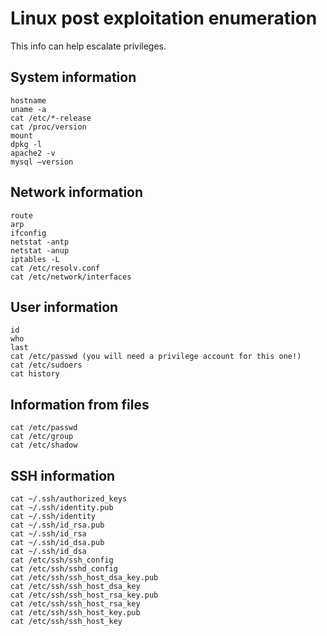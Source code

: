 # Linux post exploitation enumeration

This info can help escalate privileges.

## System information

```text
hostname
uname -a
cat /etc/*-release
cat /proc/version
mount
dpkg -l
apache2 -v
mysql –version
```

## Network information

```text
route
arp
ifconfig
netstat -antp
netstat -anup
iptables -L
cat /etc/resolv.conf
cat /etc/network/interfaces
```

## User information

```text
id
who
last
cat /etc/passwd (you will need a privilege account for this one!)
cat /etc/sudoers
cat history
```

## Information from files

```text
cat /etc/passwd
cat /etc/group
cat /etc/shadow
```

## SSH information

```text
cat ~/.ssh/authorized_keys
cat ~/.ssh/identity.pub
cat ~/.ssh/identity
cat ~/.ssh/id_rsa.pub
cat ~/.ssh/id_rsa
cat ~/.ssh/id_dsa.pub
cat ~/.ssh/id_dsa
cat /etc/ssh/ssh_config
cat /etc/ssh/sshd_config
cat /etc/ssh/ssh_host_dsa_key.pub
cat /etc/ssh/ssh_host_dsa_key
cat /etc/ssh/ssh_host_rsa_key.pub
cat /etc/ssh/ssh_host_rsa_key
cat /etc/ssh/ssh_host_key.pub
cat /etc/ssh/ssh_host_key
```